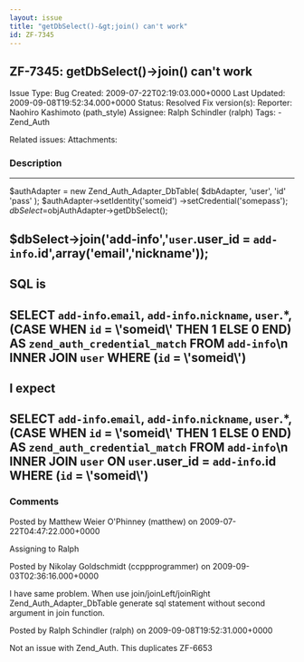 ```yaml
---
layout: issue
title: "getDbSelect()-&gt;join() can't work"
id: ZF-7345
---
```


ZF-7345: getDbSelect()->join() can't work
-----------------------------------------

 Issue Type: Bug Created: 2009-07-22T02:19:03.000+0000 Last Updated: 2009-09-08T19:52:34.000+0000 Status: Resolved Fix version(s): 
 Reporter:  Naohiro Kashimoto (path\_style)  Assignee:  Ralph Schindler (ralph)  Tags: - Zend\_Auth
 
 Related issues: 
 Attachments: 
### Description

- - - - - -

$authAdapter = new Zend\_Auth\_Adapter\_DbTable( $dbAdapter, 'user', 'id' 'pass' ); $authAdapter->setIdentity('someid') ->setCredential('somepass'); $dbSelect=$objAuthAdapter->getDbSelect();

$dbSelect->join('add-info','`user`.user\_id = `add-info`.id',array('email','nickname'));
----------------------------------------------------------------------------------------

SQL is
------

SELECT `add-info`.`email`, `add-info`.`nickname`, `user`.\*, (CASE WHEN `id` = \\'someid\\' THEN 1 ELSE 0 END) AS `zend_auth_credential_match` FROM `add-info`\\n INNER JOIN `user` WHERE (`id` = \\'someid\\')
---------------------------------------------------------------------------------------------------------------------------------------------------------------------------------------------------------------

I expect
--------

SELECT `add-info`.`email`, `add-info`.`nickname`, `user`.\*, (CASE WHEN `id` = \\'someid\\' THEN 1 ELSE 0 END) AS `zend_auth_credential_match` FROM `add-info`\\n INNER JOIN `user` ON `user`.user\_id = `add-info`.id WHERE (`id` = \\'someid\\')
--------------------------------------------------------------------------------------------------------------------------------------------------------------------------------------------------------------------------------------------------

 

 

### Comments

Posted by Matthew Weier O'Phinney (matthew) on 2009-07-22T04:47:22.000+0000

Assigning to Ralph

 

 

Posted by Nikolay Goldschmidt (ccppprogrammer) on 2009-09-03T02:36:16.000+0000

I have same problem. When use join/joinLeft/joinRight Zend\_Auth\_Adapter\_DbTable generate sql statement without second argument in join function.

 

 

Posted by Ralph Schindler (ralph) on 2009-09-08T19:52:31.000+0000

Not an issue with Zend\_Auth. This duplicates ZF-6653

 

 